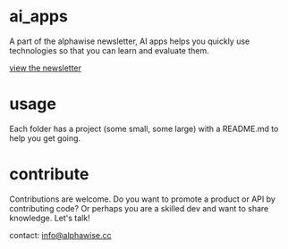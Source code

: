 # ai_apps


A part of the alphawise newsletter, AI apps helps you quickly use technologies so that you can learn and evaluate them.

[view the newsletter](https://www.alphawise.cc)

# usage

Each folder has a project (some small, some large) with a README.md to help you get going. 

# contribute 

Contributions are welcome. Do you want to promote a product or API by contributing code? Or perhaps you are a skilled dev and want to share knowledge. Let's talk!

contact: info@alphawise.cc




